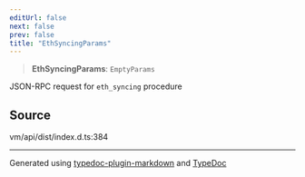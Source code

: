 ```yaml
---
editUrl: false
next: false
prev: false
title: "EthSyncingParams"
---
```


> **EthSyncingParams**: `EmptyParams`

JSON-RPC request for `eth_syncing` procedure

## Source

vm/api/dist/index.d.ts:384

***
Generated using [typedoc-plugin-markdown](https://www.npmjs.com/package/typedoc-plugin-markdown) and [TypeDoc](https://typedoc.org/)
